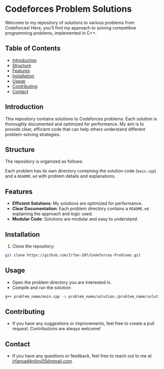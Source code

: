 # Codeforces Problem Solutions

Welcome to my repository of solutions to various problems from Codeforces! Here, you'll find my approach to solving competitive programming problems, implemented in C++.

## Table of Contents
- [Introduction](#introduction)
- [Structure](#structure)
- [Features](#features)
- [Installation](#installation)
- [Usage](#usage)
- [Contributing](#contributing)
- [Contact](#contact)

## Introduction
This repository contains solutions to Codeforces problems. Each solution is thoroughly documented and optimized for performance. My aim is to provide clear, efficient code that can help others understand different problem-solving strategies.

## Structure
The repository is organized as follows:

Each problem has its own directory containing the solution code (`main.cpp`) and a `README.md` with problem details and explanations.

## Features
- **Efficient Solutions**: My solutions are optimized for performance.
- **Clear Documentation**: Each problem directory contains a `README.md` explaining the approach and logic used.
- **Modular Code**: Solutions are modular and easy to understand.

## Installation
1. Clone the repository:
```sh
git clone https://github.com/Irfan-207/Codeforces-Problems.git
```
## Usage
- Open the problem directory you are interested in.
- Compile and run the solution:
```sh
g++ problem_name/main.cpp -o problem_name/solution./problem_name/solution
```

## Contributing
- If you have any suggestions or improvements, feel free to create a pull request. Contributions are always welcome!

## Contact
- If you have any questions or feedback, feel free to reach out to me at irfansadikniloy05@gmail.com.
